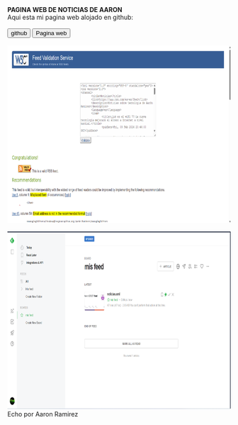 <!DOCTYPE html>
<html>
<head>
	<meta lang="es-ES">
	<link rel="stylesheet" href="index.css">
</head>
<body>
<div class="grid-container">
  <div class="item1 item1est">
  <b>PAGINA WEB DE NOTICIAS DE AARON</b>
  </div>
  <div class="item2 item2est">
  Aqui esta mi pagina web alojado en github:<br><br>
  <a href="https://github.com/Aaron02037/feed"><button>github</button></a>
  <a href="./index.xml"><button>Pagina web</button></a><br><br>
  <img src="./index1.png" width="750px" height="400px"><br><br>
  <img src="./index2.png" width="750px" height="400px">
  </div>  
  <div class="item3 item3est">
  Echo por Aaron Ramirez
  </div>
</div>
</body>
</html>
